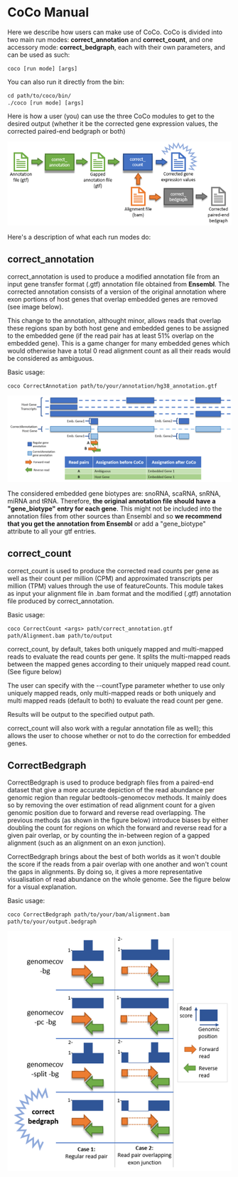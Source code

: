 # CoCo Manual

Here we describe how users can make use of CoCo.
CoCo is divided into two main run modes: **correct_annotation** and **correct_count**, and one accessory mode: **correct_bedgraph**, each with their own parameters, and can be used as such:

```
coco [run mode] [args]
```

You can also run it directly from the bin:

```
cd path/to/coco/bin/
./coco [run mode] [args]
```

Here is how a user (you) can use the three CoCo modules to get to the desired output (whether it be the corrected gene expression values, the corrected paired-end bedgraph or both)

![alt tag](ressources/CoCoPipeline.PNG)

Here's a description of what each run modes do:

## correct_annotation
correct_annotation is used to produce a modified annotation file from an input gene transfer format (.gtf) annotation file obtained from **Ensembl**. The corrected annotation consists of a version of the original annotation where exon portions of host genes that overlap embedded genes are removed (see image below).

This change to the annotation, althought minor, allows reads that overlap these regions span by both host gene and embedded genes to be assigned to the embedded gene (if the read pair has at least 51% overlap on the embedded gene). This is a game changer for many embedded genes which would otherwise have a total 0 read alignment count as all their reads would be considered as ambiguous.

Basic usage:
```
coco CorrectAnnotation path/to/your/annotation/hg38_annotation.gtf
```

![alt tag](ressources/CorrectAnnotation.PNG)

The considered embedded gene biotypes are: snoRNA, scaRNA, snRNA, miRNA and tRNA. Therefore, **the original annotation file should have a "gene_biotype" entry for each gene**. This might not be included into the annotation files from other sources than Ensembl and so **we recommend that you get the annotation from Ensembl** or add a "gene_biotype" attribute to all your gtf entries.

## correct_count

correct_count is used to produce the corrected read counts per gene as well as their count per million (CPM) and approximated transcripts per million (TPM) values through the use of featureCounts. This module takes as input your alignment file in .bam format and the modified (.gtf) annotation file produced by correct_annotation.

Basic usage:
```
coco CorrectCount <args> path/correct_annotation.gtf path/Alignment.bam path/to/output
```

correct_count, by default, takes both uniquely mapped and multi-mapped reads to evaluate the read counts per gene. It splits the multi-mapped reads between the mapped genes according to their uniquely mapped read count. (See figure below)

The user can specify with the --countType parameter whether to use only uniquely mapped reads, only multi-mapped reads or both uniquely and multi mapped reads (default to both) to evaluate the read count per gene.

Results will be output to the specified output path.

correct_count will also work with a regular annotation file as well); this allows the user to choose whether or not to do the correction for embedded genes.

## CorrectBedgraph

CorrectBedgraph is used to produce bedgraph files from a paired-end dataset that give a more accurate depiction of the read abundance per genomic region than regular bedtools-genomecov methods. It mainly does so by removing the over estimation of read alignment count for a given genomic position due to forward and reverse read overlapping. The previous methods (as shown in the figure below) introduce biases by either doubling the count for regions on which the forward and reverse read for a given pair overlap, or by counting the in-between region of a gapped alignment (such as an alignment on an exon junction).

CorrectBedgraph brings about the best of both worlds as it won't double the score if the reads from a pair overlap with one another and won't count the gaps in alignments. By doing so, it gives a more representative visualisation of read abundance on the whole genome. See the figure below for a visual explanation.

Basic usage:
```
coco CorrectBedgraph path/to/your/bam/alignment.bam path/to/your/output.bedgraph
```

![alt tag](ressources/CorrectBedgraph.PNG)
